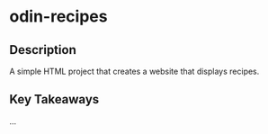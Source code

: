 # odin-recipes

## Description
A simple HTML project that creates a website that displays recipes.

## Key Takeaways
...